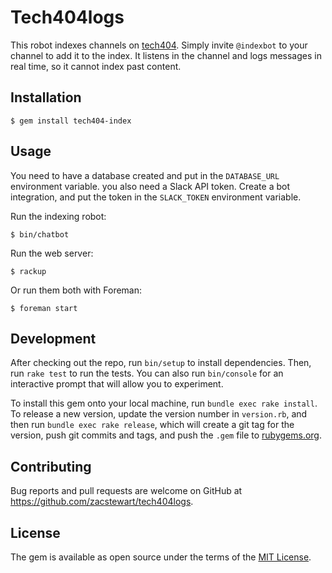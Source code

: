 # Tech404logs

This robot indexes channels on [tech404](http://tech404.io). Simply invite
`@indexbot` to your channel to add it to the index. It listens in the channel
and logs messages in real time, so it cannot index past content.


## Installation

    $ gem install tech404-index


## Usage

You need to have a database created and put in the `DATABASE_URL` environment
variable. you also need a Slack API token. Create a bot integration, and put
the token in the `SLACK_TOKEN` environment variable.

Run the indexing robot:

    $ bin/chatbot

Run the web server:

    $ rackup

Or run them both with Foreman:

    $ foreman start

## Development

After checking out the repo, run `bin/setup` to install dependencies. Then, run
`rake test` to run the tests. You can also run `bin/console` for an interactive
prompt that will allow you to experiment.

To install this gem onto your local machine, run `bundle exec rake install`. To
release a new version, update the version number in `version.rb`, and then run
`bundle exec rake release`, which will create a git tag for the version, push
git commits and tags, and push the `.gem` file to
[rubygems.org](https://rubygems.org).


## Contributing

Bug reports and pull requests are welcome on GitHub at https://github.com/zacstewart/tech404logs.


## License

The gem is available as open source under the terms of the [MIT License](http://opensource.org/licenses/MIT).
